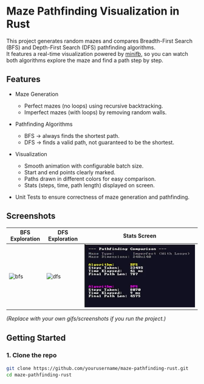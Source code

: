 # Maze Pathfinding Visualization in Rust

This project generates random mazes and compares Breadth-First Search (BFS) and Depth-First Search (DFS) pathfinding algorithms.  
It features a real-time visualization powered by [minifb](https://github.com/emoon/rust-minifb), so you can watch both algorithms explore the maze and find a path step by step.

## Features
- Maze Generation  
  - Perfect mazes (no loops) using recursive backtracking.  
  - Imperfect mazes (with loops) by removing random walls.  

- Pathfinding Algorithms  
  - BFS → always finds the shortest path.  
  - DFS → finds a valid path, not guaranteed to be the shortest.  

- Visualization  
  - Smooth animation with configurable batch size.  
  - Start and end points clearly marked.  
  - Paths drawn in different colors for easy comparison.  
  - Stats (steps, time, path length) displayed on screen.  

- Unit Tests to ensure correctness of maze generation and pathfinding.  

## Screenshots

| BFS Exploration | DFS Exploration | Stats Screen |
|-----------------|-----------------|--------------|
| ![bfs](docs/bfs.gif) | ![dfs](docs/dfs.gif) | ![stats](docs/stats.png) |

*(Replace with your own gifs/screenshots if you run the project.)*  

## Getting Started

### 1. Clone the repo
```bash
git clone https://github.com/yourusername/maze-pathfinding-rust.git
cd maze-pathfinding-rust
